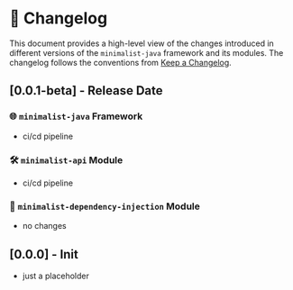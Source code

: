 # 📜 Changelog

This document provides a high-level view of the changes introduced in different versions of the `minimalist-java`
framework and its modules. The changelog follows the conventions
from [Keep a Changelog](https://keepachangelog.com/en/1.0.0/).

## [0.0.1-beta] - Release Date

### 🌐 `minimalist-java` Framework

- ci/cd pipeline

### 🛠️ `minimalist-api` Module

- ci/cd pipeline

### 💉 `minimalist-dependency-injection` Module

- no changes

## [0.0.0] - Init

- just a placeholder